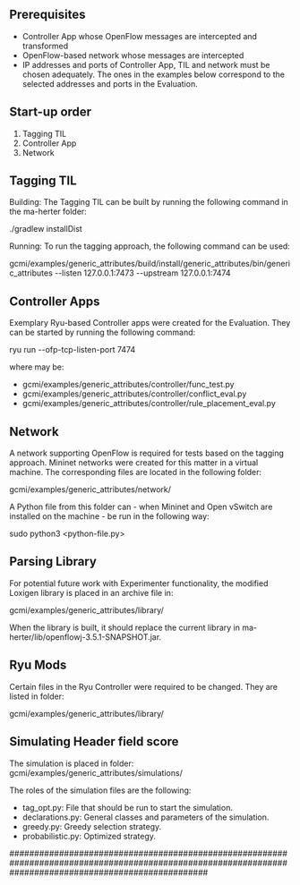 ## Prerequisites

- Controller App whose OpenFlow messages are intercepted and transformed
- OpenFlow-based network whose messages are intercepted
- IP addresses and ports of Controller App, TIL and network must be chosen adequately. The ones in the examples below correspond to the selected addresses and ports in the Evaluation.

## Start-up order

1. Tagging TIL
2. Controller App
3. Network

## Tagging TIL

Building:
The Tagging TIL can be built by running the following command in the ma-herter folder:

./gradlew installDist

Running:
To run the tagging approach, the following command can be used:

gcmi/examples/generic_attributes/build/install/generic_attributes/bin/generic_attributes --listen 127.0.0.1:7473 --upstream 127.0.0.1:7474

## Controller Apps

Exemplary Ryu-based Controller apps were created for the Evaluation.
They can be started by running the following command:

ryu run --ofp-tcp-listen-port 7474 <path-to-ryu-app-file>

where <path-to-ryu-app-file> may be:
- gcmi/examples/generic_attributes/controller/func_test.py
- gcmi/examples/generic_attributes/controller/conflict_eval.py
- gcmi/examples/generic_attributes/controller/rule_placement_eval.py

## Network

A network supporting OpenFlow is required for tests based on the tagging approach. Mininet networks were created for this matter in a virtual machine.
The corresponding files are located in the following folder:

gcmi/examples/generic_attributes/network/

A Python file from this folder can - when Mininet and Open vSwitch are installed on the machine - be run in the following way:

sudo python3 <python-file.py>

## Parsing Library

For potential future work with Experimenter functionality, the modified Loxigen library is placed in an archive file in:

gcmi/examples/generic_attributes/library/

When the library is built, it should replace the current library in ma-herter/lib/openflowj-3.5.1-SNAPSHOT.jar.

## Ryu Mods

Certain files in the Ryu Controller were required to be changed. They are listed in folder:

gcmi/examples/generic_attributes/library/

## Simulating Header field score 

The simulation is placed in folder:
gcmi/examples/generic_attributes/simulations/

The roles of the simulation files are the following:
- tag_opt.py: File that should be run to start the simulation.
- declarations.py: General classes and parameters of the simulation.
- greedy.py: Greedy selection strategy.
- probabilistic.py: Optimized strategy.

########################################################################################################################################################

